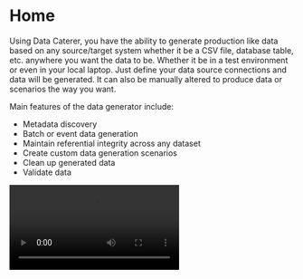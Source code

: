 # Home

Using Data Caterer, you have the ability to generate production like data based on any source/target system whether it
be a CSV file, database table, etc. anywhere you want the data to be. Whether it be in a test environment or even in
your local laptop.
Just define your data source connections and data will be generated.
It can also be manually altered to produce data or scenarios the way you want.
  
Main features of the data generator include:
  
- Metadata discovery
- Batch or event data generation
- Maintain referential integrity across any dataset
- Create custom data generation scenarios
- Clean up generated data
- Validate data

<video src="https://github.com/pflooky/data-caterer-docs/assets/26299147/d853241b-7c7e-4943-aefe-4002b848edf5" controls="controls" style="max-width: 730px;">
</video>

